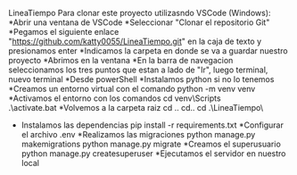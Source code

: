  LineaTiempo
Para clonar este proyecto utilizasndo VSCode (Windows):
*Abrir una ventana de VSCode
*Seleccionar "Clonar el repositorio Git"
*Pegamos el siguiente enlace "https://github.com/katty0055/LineaTiempo.git" en la caja de texto y presionamos enter
*Indicamos la carpeta en donde se va a guardar nuestro proyecto
*Abrimos en la ventana
*En la barra de navegacion seleccionamos los tres puntos que estan a lado de "Ir", luego terminal, nuevo terminal
*Desde powerShell
*Instalamos python si no lo tenemos
*Creamos un entorno virtual con el comando 
  python -m venv venv
*Activamos el entorno con los comandos
  cd venv\Scripts\
  .\activate.bat
*Volvemos a la carpeta raiz
  cd ..
  cd..
  cd .\LineaTiempo\
* Instalamos las dependencias
    pip install -r requirements.txt
*Configurar el archivo .env
*Realizamos las migraciones
  python manage.py makemigrations
  python manage.py migrate
*Creamos el superusuario
  python manage.py createsuperuser
*Ejecutamos el servidor en nuestro local

